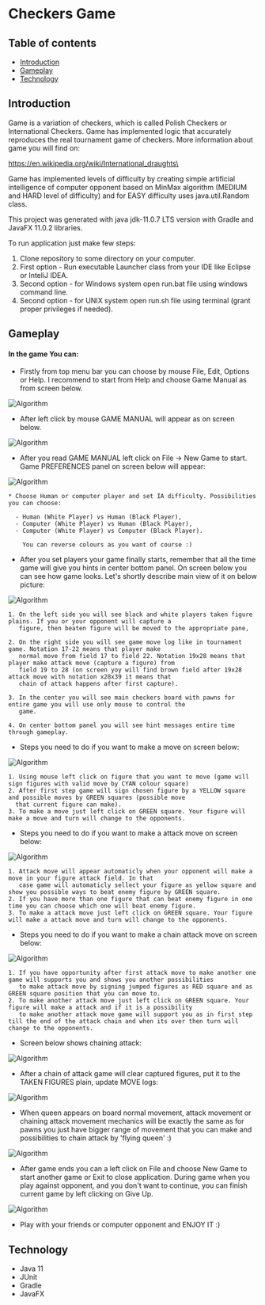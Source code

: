 # Checkers Game

## Table of contents

* [Introduction](##Introduction)
* [Gameplay](##Gameplay)
* [Technology](##Technology)

## Introduction

Game is a variation of checkers, which is called Polish Checkers or International Checkers. Game has implemented logic
that accurately reproduces the real tournament game of checkers. More information about game you will find on:

https://en.wikipedia.org/wiki/International_draughts\

Game has implemented levels of difficulty by creating simple artificial intelligence of computer opponent based on
MinMax algorithm (MEDIUM and HARD level of difficulty) and for EASY difficulty uses java.util.Random class.

This project was generated with java jdk-11.0.7 LTS version with Gradle and JavaFX 11.0.2 libraries.

To run application just make few steps:

1. Clone repository to some directory on your computer.
2. First option - Run executable Launcher class from your IDE like Eclipse or InteliJ IDEA.
3. Second option - for Windows system open run.bat file using windows command line.
4. Second option - for UNIX system open run.sh file using terminal (grant proper privileges if needed).

## Gameplay

#### In the game You can:

* Firstly from top menu bar you can choose by mouse File, Edit, Options or Help. I recommend to start from Help and
  choose Game Manual as from screen below.

![Algorithm](src/main/resources/img/start_screen.png)

* After left click by mouse GAME MANUAL will appear as on screen below.

![Algorithm](src/main/resources/img/game_manual_screen.png)

* After you read GAME MANUAL left click on File -> New Game to start. Game PREFERENCES panel on screen below will
  appear:

![Algorithm](src/main/resources/img/game_preferences_screen.png)

    * Choose Human or computer player and set IA difficulty. Possibilities you can choose:

      - Human (White Player) vs Human (Black Player),
      - Computer (White Player) vs Human (Black Player),
      - Computer (White Player) vs Computer (Black Player).

        You can reverse colours as you want of course :)

* After you set players your game finally starts, remember that all the time game will give you hints in center bottom
  panel. On screen below you can see how game looks. Let's shortly describe main view of it on below picture:

![Algorithm](src/main/resources/img/start_game_screen.png)

    1. On the left side you will see black and white players taken figure plains. If you or your opponent will capture a
       figure, then beaten figure will be moved to the appropriate pane,

    2. On the right side you will see game move log like in tournament game. Notation 17-22 means that player make
       normal move from field 17 to field 22. Notation 19x28 means that player make attack move (capture a figure) from
       field 19 to 28 (on screen yoy will find brown field after 19x28 attack move with notation x28x39 it means that
       chain of attack happens after first capture).

    3. In the center you will see main checkers board with pawns for entire game you will use only mouse to control the
       game.

    4. On center bottom panel you will see hint messages entire time through gameplay.

* Steps you need to do if you want to make a move on screen below:

![Algorithm](src/main/resources/img/possibility_to_move.png)

    1. Using mouse left click on figure that you want to move (game will sign figures with valid move by CYAN colour square)
    2. After first step game will sign chosen figure by a YELLOW square and possible moves by GREEN squares (possible move
      that current figure can make).
    3. To make a move just left click on GREEN square. Your figure will make a move and turn will change to the opponents.

* Steps you need to do if you want to make a attack move on screen below:

![Algorithm](src/main/resources/img/possibility_to_beat.png)

    1. Attack move will appear automaticly when your opponent will make a move in your figure attack field. In that 
       case game will automaticly sellect your figure as yellow square and show you possible ways to beat enemy figure by GREEN square.
    2. If you have more than one figure that can beat enemy figure in one time you can choose which one will beat enemy figure.
    3. To make a attack move just left click on GREEN square. Your figure will make a attack move and turn will change to the opponents.

* Steps you need to do if you want to make a chain attack move on screen below:

![Algorithm](src/main/resources/img/possibility_to_chain_beat.png)

    1. If you have opportunity after first attack move to make another one game will supports you and shows you another possibilities
       to make attack move by signing jumped figures as RED square and as GREEN square position that you can move to. 
    2. To make another attack move just left click on GREEN square. Your figure will make a attack and if it is a possibility 
       to make another attack move game will support you as in first step till the end of the attack chain and when its over then turn will change to the opponents.

* Screen below shows chaining attack:

![Algorithm](src/main/resources/img/possibility_to_chain_beat_2.png)

* After a chain of attack game will clear captured figures, put it to the TAKEN FIGURES plain, update MOVE logs:

![Algorithm](src/main/resources/img/clean_board_after_attack.png)

* When queen appears on board normal movement, attack movement or chaining attack movement mechanics will be exactly the
  same as for pawns you just have bigger range of movement that you can make and possibilities to chain attack by
  'flying queen' :)

![Algorithm](src/main/resources/img/queen_move.png)

* After game ends you can a left click on File and choose New Game to start another game or Exit to close application.
  During game when you play against opponent, and you don't want to continue, you can finish current game by left
  clicking on Give Up.

![Algorithm](src/main/resources/img/end_game.png)

* Play with your friends or computer opponent and ENJOY IT :)

## Technology

- Java 11
- JUnit
- Gradle
- JavaFX
